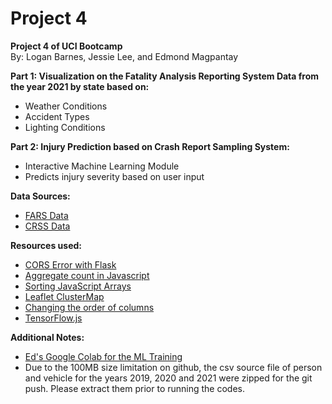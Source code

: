 # Project 4
<b>Project 4 of UCI Bootcamp</b></br>
By: Logan Barnes, Jessie Lee, and Edmond Magpantay</br>

<b>Part 1: Visualization on the Fatality Analysis Reporting System Data from the year 2021 by state based on:</b></br>
<ul>
<li>Weather Conditions</li>
<li>Accident Types</li>
<li>Lighting Conditions</li>
</ul>

<b>Part 2: Injury Prediction based on Crash Report Sampling System:</b></br>
<ul>
<li>Interactive Machine Learning Module</li>
<li>Predicts injury severity based on user input</li>
</ul>

<b>Data Sources:</b></br>
<ul>
<li><a href="https://www.nhtsa.gov/file-downloads?p=nhtsa/downloads/FARS/">FARS Data</a></li>
<li><a href="https://www.nhtsa.gov/file-downloads?p=nhtsa/downloads/CRSS/">CRSS Data</a></li>
</ul>

<b>Resources used:</b></br>
<ul>
<li><a href="https://stackoverflow.com/questions/52996455/no-access-control-allow-origin-header-on-post-flask-api">CORS Error with Flask</a></li>
<li><a href="https://stackoverflow.com/questions/63331232/how-to-aggregate-json-to-show-a-count-for-each-same-value">Aggregate count in Javascript</a></li>
<li><a href="https://www.w3schools.com/js/js_array_sort.asp">Sorting JavaScript Arrays</a></li>
<li><a href="https://www.youtube.com/watch?v=6_w-Mb_78iY&list=PLm76kc4VPkn27kRYq-58COO5r5bQdrKyy">Leaflet ClusterMap</a></li>
<li><a href="https://stackoverflow.com/questions/13148429/how-to-change-the-order-of-dataframe-columns">Changing the order of columns</a></li>
<li><a href="https://github.com/tensorflow/tfjs">TensorFlow.js</a></li>
</ul>

<b>Additional Notes:</b></br>
<ul>
<li><a href="https://colab.research.google.com/drive/166QHlKrNrOjDFPomntyNQZRagPSyAO-2#scrollTo=7Wf242u8FTjR">Ed's Google Colab for the ML Training</a></li>
<li>Due to the 100MB size limitation on github, the csv source file of person and vehicle for the years 2019, 2020 and 2021 were zipped for the git push.
Please extract them prior to running the codes.</li>